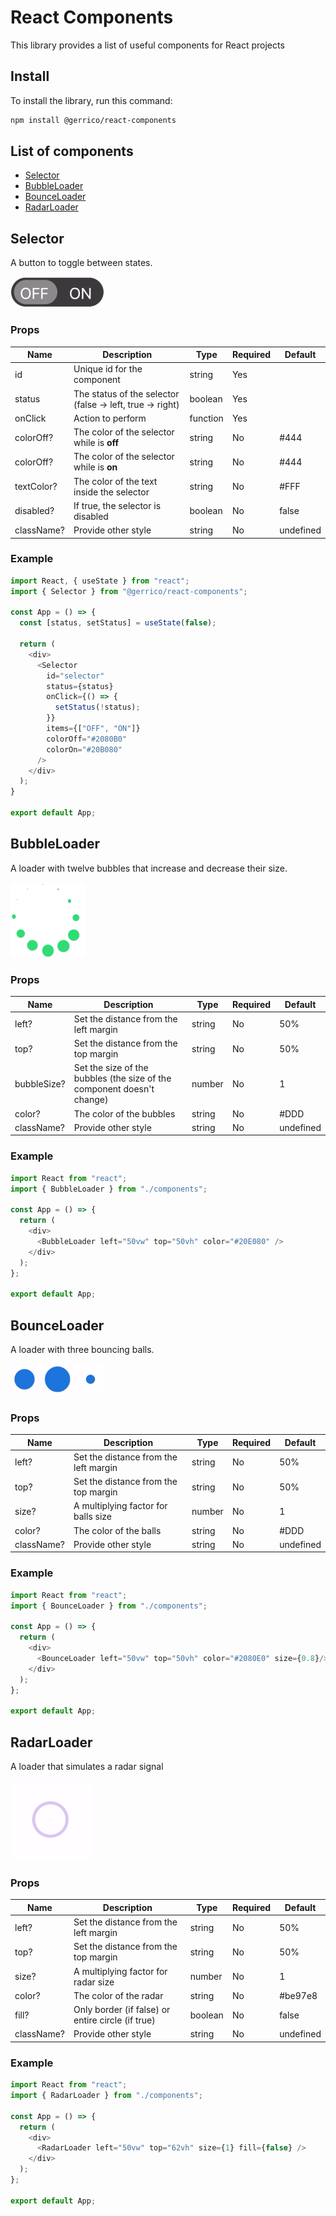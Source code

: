 # React Components

This library provides a list of useful components for React projects

## Install

To install the library, run this command:

```sh
npm install @gerrico/react-components
```

## List of components

- [Selector](#selector)
- [BubbleLoader](#bubbleloader)
- [BounceLoader](#bounceloader)
- [RadarLoader](#radarloader)

## Selector

A button to toggle between states.

![Alt Text](./images/selector.gif)

### Props

|Name|Description|Type|Required|Default|
|-|-|-|-|-|
|id|Unique id for the component|string|Yes||
|status|The status of the selector (false -> left, true -> right)|boolean|Yes||
|onClick|Action to perform|function|Yes||
|colorOff?|The color of the selector while is **off**|string|No|#444|
|colorOff?|The color of the selector while is **on**|string|No|#444|
|textColor?|The color of the text inside the selector|string|No|#FFF|
|disabled?|If true, the selector is disabled|boolean|No|false|
|className?|Provide other style|string|No|undefined|

### Example

```Javascript
import React, { useState } from "react";
import { Selector } from "@gerrico/react-components";

const App = () => {
  const [status, setStatus] = useState(false);
  
  return (
    <div>
      <Selector
        id="selector"
        status={status}
        onClick={() => {
          setStatus(!status);
        }}
        items={["OFF", "ON"]}
        colorOff="#2080B0"
        colorOn="#20B080"
      />
    </div>
  );
}

export default App;
```

## BubbleLoader

A loader with twelve bubbles that increase and decrease their size.

![Alt Text](./images/bubbleLoader.gif)
### Props

|Name|Description|Type|Required|Default|
|-|-|-|-|-|
|left?|Set the distance from the left margin|string|No|50%|
|top?|Set the distance from the top margin|string|No|50%|
|bubbleSize?|Set the size of the bubbles (the size of the component doesn't change)|number|No|1|
|color?|The color of the bubbles|string|No|#DDD|
|className?|Provide other style|string|No|undefined|

### Example

```Javascript
import React from "react";
import { BubbleLoader } from "./components";

const App = () => {
  return (
    <div>
      <BubbleLoader left="50vw" top="50vh" color="#20E080" />
    </div>
  );
};

export default App;
```

## BounceLoader

A loader with three bouncing balls.

![Alt Text](./images/bounceLoader.gif)

### Props

|Name|Description|Type|Required|Default|
|-|-|-|-|-|
|left?|Set the distance from the left margin|string|No|50%|
|top?|Set the distance from the top margin|string|No|50%|
|size?|A multiplying factor for balls size|number|No|1|
|color?|The color of the balls|string|No|#DDD|
|className?|Provide other style|string|No|undefined|

### Example

```Javascript
import React from "react";
import { BounceLoader } from "./components";

const App = () => {
  return (
    <div>
      <BounceLoader left="50vw" top="50vh" color="#2080E0" size={0.8}/>
    </div>
  );
};

export default App;
```

## RadarLoader

A loader that simulates a radar signal

![Alt Text](./images/radarLoader.gif)

### Props

|Name|Description|Type|Required|Default|
|-|-|-|-|-|
|left?|Set the distance from the left margin|string|No|50%|
|top?|Set the distance from the top margin|string|No|50%|
|size?|A multiplying factor for radar size|number|No|1|
|color?|The color of the radar|string|No|#be97e8|
|fill?|Only border (if false) or entire circle (if true)|boolean|No|false|
|className?|Provide other style|string|No|undefined|

### Example

```Javascript
import React from "react";
import { RadarLoader } from "./components";

const App = () => {
  return (
    <div>
      <RadarLoader left="50vw" top="62vh" size={1} fill={false} />
    </div>
  );
};

export default App;
```
